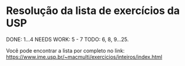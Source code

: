 # Resolução da lista de exercícios da USP

DONE: 1...4
NEEDS WORK: 5 - 7
TODO: 6, 8, 9...25.

Você pode encontrar a lista por completo no link: https://www.ime.usp.br/~macmulti/exercicios/inteiros/index.html
